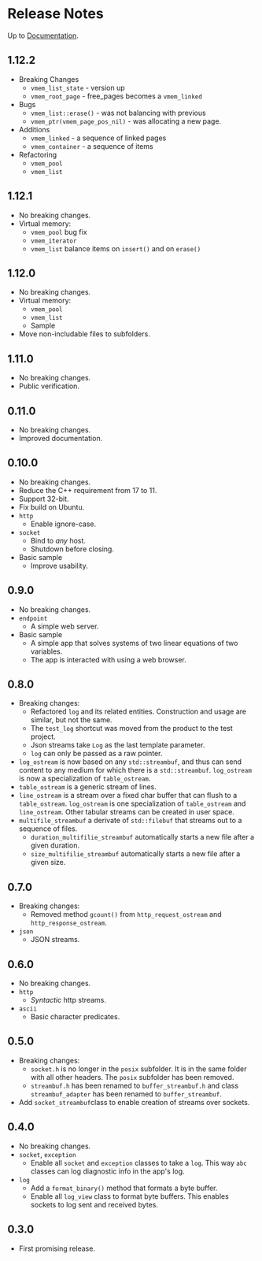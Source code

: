 # Release Notes

Up to [Documentation](README.md).

## 1.12.2
- Breaking Changes
  - `vmem_list_state` - version up
  - `vmem_root_page` - free_pages becomes a `vmem_linked`
- Bugs
  - `vmem_list::erase()` - was not balancing with previous
  - `vmem_ptr(vmem_page_pos_nil)` - was allocating a new page.
- Additions
  - `vmem_linked` - a sequence of linked pages
  - `vmem_container` - a sequence of items
- Refactoring
  - `vmem_pool`
  - `vmem_list`

## 1.12.1
- No breaking changes.
- Virtual memory:
  - `vmem_pool` bug fix
  - `vmem_iterator`
  - `vmem_list` balance items on `insert()` and on `erase()`

## 1.12.0
- No breaking changes.
- Virtual memory:
  - `vmem_pool`
  - `vmem_list`
  - Sample
- Move non-includable files to subfolders. 

## 1.11.0
- No breaking changes.
- Public verification.

## 0.11.0
- No breaking changes.
- Improved documentation.

## 0.10.0
- No breaking changes.
- Reduce the C++ requirement from 17 to 11.
- Support 32-bit.
- Fix build on Ubuntu.
- `http`
  - Enable ignore-case.
- `socket`
  - Bind to _any_ host.
  - Shutdown before closing.
- Basic sample
  - Improve usability.

## 0.9.0
- No breaking changes.
- `endpoint`
  - A simple web server.
- Basic sample
  - A simple app that solves systems of two linear equations of two variables.
  - The app is interacted with using a web browser.

## 0.8.0
- Breaking changes:
  - Refactored `log` and its related entities. Construction and usage are similar, but not the same.
  - The `test_log` shortcut was moved from the product to the test project.
  - Json streams take `Log` as the last template parameter.
  - `log` can only be passed as a raw pointer.
- `log_ostream` is now based on any `std::streambuf`, and thus can send content to any medium for which there is a `std::streambuf`.
`log_ostream` is now a specialization of `table_ostream`.
- `table_ostream` is a generic stream of lines.
- `line_ostream` is a stream over a fixed char buffer that can flush to a `table_ostream`.
`log_ostream` is one specialization of `table_ostream` and `line_ostream`.
Other tabular streams can be created in user space.
- `multifile_streambuf` a derivate of `std::filebuf` that streams out to a sequence of files.
  - `duration_multifilie_streambuf` automatically starts a new file after a given duration.
  - `size_multifilie_streambuf` automatically starts a new file after a given size.

## 0.7.0
- Breaking changes:
  - Removed method `gcount()` from `http_request_ostream` and `http_response_ostream`.
- `json`
  - JSON streams.

## 0.6.0
- No breaking changes.
- `http`
  - _Syntactic_ http streams.
- `ascii`
  - Basic character predicates.

## 0.5.0
- Breaking changes:
  - `socket.h` is no longer in the `posix` subfolder.
  It is in the same folder with all other headers.
  The `posix` subfolder has been removed.
  - `streambuf.h` has been renamed to `buffer_streambuf.h` and class `streambuf_adapter` has been renamed to `buffer_streambuf`.
- Add `socket_streambuf`class to enable creation of streams over sockets.

## 0.4.0
- No breaking changes.
- `socket`, `exception`
  - Enable all `socket` and `exception` classes to take a `log`. This way `abc` classes can log diagnostic info in the app's log.
- `log`
  - Add a `format_binary()` method that formats a byte buffer.
  - Enable all `log_view` class to format byte buffers. This enables sockets to log sent and received bytes.

## 0.3.0
- First promising release. 
